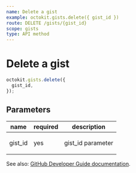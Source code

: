 ```yaml
---
name: Delete a gist
example: octokit.gists.delete({ gist_id })
route: DELETE /gists/{gist_id}
scope: gists
type: API method
---
```


# Delete a gist

```js
octokit.gists.delete({
  gist_id,
});
```

## Parameters

<table>
  <thead>
    <tr>
      <th>name</th>
      <th>required</th>
      <th>description</th>
    </tr>
  </thead>
  <tbody>
    <tr><td>gist_id</td><td>yes</td><td>

gist_id parameter

</td></tr>
  </tbody>
</table>

See also: [GitHub Developer Guide documentation](https://docs.github.com/rest/reference/gists/#delete-a-gist).
